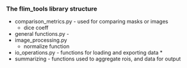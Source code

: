 ### The flim_tools library structure



* comparison_metrics.py - used for comparing masks or images
  * dice coeff
* general functions.py - 
* image_processing.py
  * normalize function
* io_operations.py - functions for loading and exporting data
  * 
* summarizing - functions used to aggregate rois, and data for output
